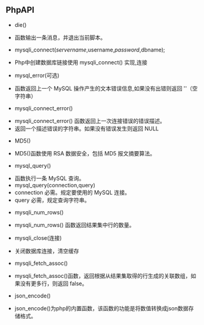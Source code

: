 ##  PhpAPI

- die() 
* 函数输出一条消息，并退出当前脚本。

- mysqli_connect($servername,$username,$password,$dbname);
* Php中创建数据库链接使用 mysqli_connect() 实现,连接

- mysql_error(可选)
* 函数返回上一个 MySQL 操作产生的文本错误信息,如果没有出错则返回 ''（空字符串）

- mysqli_connect_error()
* mysqli_connect_error() 函数返回上一次连接错误的错误描述。
* 返回一个描述错误的字符串。如果没有错误发生则返回 NULL

- MD5()
* MD5()函数使用 RSA 数据安全，包括 MD5 报文摘要算法。

- mysql_query()
* 函数执行一条 MySQL 查询。
* mysql_query(connection,query)
* connection    必需。规定要使用的 MySQL 连接。
* query         必需，规定查询字符串。

- mysqli_num_rows()
* mysqli_num_rows() 函数返回结果集中行的数量。

- mysqli_close(连接)
* 关闭数据库连接，清空缓存

- mysqli_fetch_assoc() 
* mysqli_fetch_assoc()函数，返回根据从结果集取得的行生成的关联数组，如果没有更多行，则返回 false。

- json_encode()
* json_encode()为php的内置函数，该函数的功能是将数值转换成json数据存储格式。
